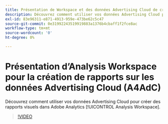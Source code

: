 ```yaml
---
title: Présentation de Workspace et des données Advertising Cloud de création de rapports
description: Découvrez comment utiliser vos données Advertising Cloud pour créer des rapports visuels dans Adobe Analytics Analysis Workspace.
exl-id: 83e96311-e871-4913-959e-473be62c5c47
source-git-commit: 0e31992243519919883a1376b4cbaff1f2fce8ac
workflow-type: tm+mt
source-wordcount: '0'
ht-degree: 0%

---
```


# Présentation d’Analysis Workspace pour la création de rapports sur les données Advertising Cloud (A4AdC)

Découvrez comment utiliser vos données Advertising Cloud pour créer des rapports visuels dans Adobe Analytics [!UICONTROL Analysis Workspace].

>[!VIDEO](https://video.tv.adobe.com/v/33492)
